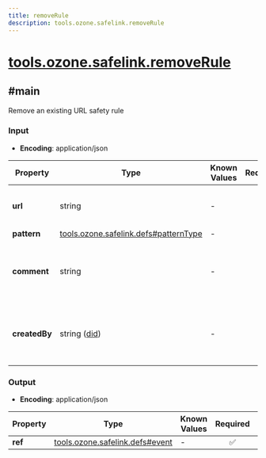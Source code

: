 ```yaml
---
title: removeRule
description: tools.ozone.safelink.removeRule
---
```


# [tools.ozone.safelink.removeRule](https://github.com/myConsciousness/atproto.dart/blob/main/lexicons/tools/ozone/safelink/removeRule.json)

## #main

Remove an existing URL safety rule

### Input

- **Encoding**: application/json

| Property | Type | Known Values | Required | Description |
| --- | --- | --- | :---: | --- |
| **url** | string | - | ✅ | The URL or domain to remove the rule for |
| **pattern** | [tools.ozone.safelink.defs#patternType](../../../../lexicons/tools/ozone/safelink/defs.md#patterntype) | - | ✅ | - |
| **comment** | string | - | ❌ | Optional comment about why the rule is being removed |
| **createdBy** | string ([did](https://atproto.com/specs/did)) | - | ❌ | Optional DID of the user. Only respected when using admin auth. |

### Output

- **Encoding**: application/json

| Property | Type | Known Values | Required | Description |
| --- | --- | --- | :---: | --- |
| **ref** | [tools.ozone.safelink.defs#event](../../../../lexicons/tools/ozone/safelink/defs.md#event) | - | ✅ | - |
